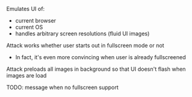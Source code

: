 Emulates UI of:
- current browser
- current OS
- handles arbitrary screen resolutions (fluid UI images)

Attack works whether user starts out in fullscreen mode or not
- In fact, it's even more convincing when user is already fullscreened

Attack preloads all images in background so that UI doesn't flash when images are load

TODO: message when no fullscreen support
